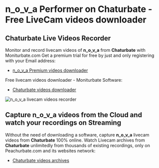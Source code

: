 # n_o_v_a Performer on Chaturbate - Free LiveCam videos downloader

## Chaturbate Live Videos Recorder

Monitor and record livecam videos of **n_o_v_a** from **Chaturbate** with Moniturbate.com
Get a premium trial for free by just and only registering with your Email address:
* [n_o_v_a Premium videos downloader](https://moniturbate.com/request-demo-licence-key.html)

Free livecam videos downloader - Moniturbate Software:
* [Chaturbate videos downloader](https://moniturbate.com/moniturbate-download-software.html)

![n_o_v_a livecam videos recorder](https://peachurnet.com/templates/moniturbate-software.png)


## Capture n_o_v_a videos from the Cloud and watch your recordings on Streaming

Without the need of downloading a software, capture **n_o_v_a** livecam videos from **Chaturbate** 100% online.
Watch Livecam archives from **Chaturbate** unlimitedly from thousands of existing recordings, only on Peachurbate.com and its websites network:
* [Chaturbate videos archives](https://peachurnet.com/)